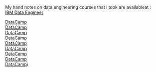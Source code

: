 My hand notes on data engineering courses that i took are availableat : \
[IBM Data Engineer](https://drive.google.com/drive/folders/1hvIw1WOFp5goZVfYDPTAqy1w1enosHNK?usp=sharing) 

[DataCamp](https://docs.google.com/document/d/1u83Omk3jy8A6-wSm3tWFZm7iZznzVCeUhEsIwoA5bC8/edit?usp=sharing) \
[DataCamp]()\
[DataCamp]()\
[DataCamp]()\
[DataCamp]()\
[DataCamp]()\
[DataCamp]()\
[DataCamp]()\
[DataCamp]()\
